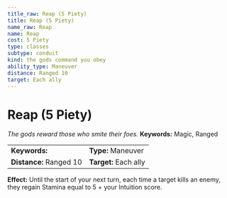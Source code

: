 ```yaml
---
title_raw: Reap (5 Piety)
title: Reap (5 Piety)
name_raw: Reap
name: Reap
cost: 5 Piety
type: classes
subtype: conduit
kind: the gods command you obey
ability_type: Maneuver
distance: Ranged 10
target: Each ally
---
```


# Reap (5 Piety)

*The gods reward those who smite their foes.* **Keywords:** Magic, Ranged

|                         |                       |
| :---------------------- | :-------------------- |
| **Keywords:**           | **Type:** Maneuver    |
| **Distance:** Ranged 10 | **Target:** Each ally |

**Effect:** Until the start of your next turn, each time a target kills an enemy, they regain Stamina equal to 5 + your Intuition score.
